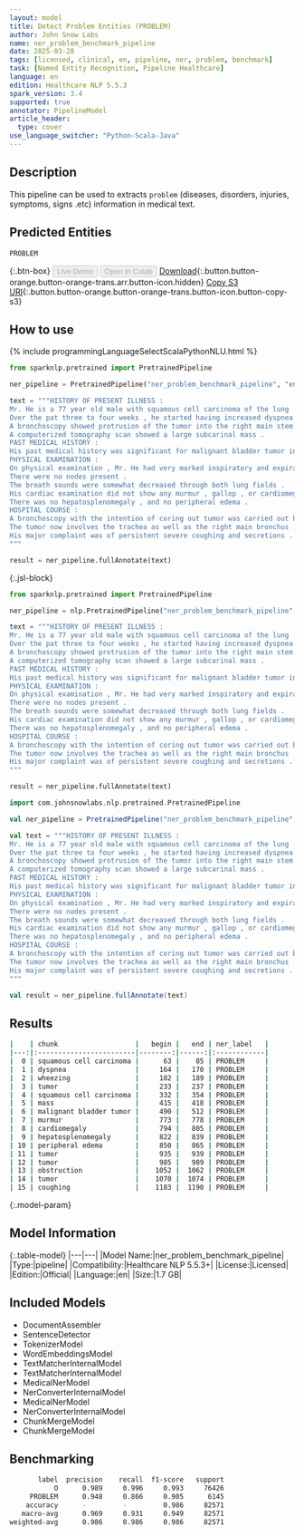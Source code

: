 ```yaml
---
layout: model
title: Detect Problem Entities (PROBLEM)
author: John Snow Labs
name: ner_problem_benchmark_pipeline
date: 2025-03-28
tags: [licensed, clinical, en, pipeline, ner, problem, benchmark]
task: [Named Entity Recognition, Pipeline Healthcare]
language: en
edition: Healthcare NLP 5.5.3
spark_version: 3.4
supported: true
annotator: PipelineModel
article_header:
  type: cover
use_language_switcher: "Python-Scala-Java"
---
```


## Description

This pipeline can be used to extracts `problem` (diseases, disorders, injuries, symptoms, signs .etc) information in medical text.

## Predicted Entities

`PROBLEM`

{:.btn-box}
<button class="button button-orange" disabled>Live Demo</button>
<button class="button button-orange" disabled>Open in Colab</button>
[Download](https://s3.amazonaws.com/auxdata.johnsnowlabs.com/clinical/models/ner_problem_benchmark_pipeline_en_5.5.3_3.4_1743125114956.zip){:.button.button-orange.button-orange-trans.arr.button-icon.hidden}
[Copy S3 URI](s3://auxdata.johnsnowlabs.com/clinical/models/ner_problem_benchmark_pipeline_en_5.5.3_3.4_1743125114956.zip){:.button.button-orange.button-orange-trans.button-icon.button-copy-s3}

## How to use



<div class="tabs-box" markdown="1">
{% include programmingLanguageSelectScalaPythonNLU.html %}

```python
from sparknlp.pretrained import PretrainedPipeline

ner_pipeline = PretrainedPipeline("ner_problem_benchmark_pipeline", "en", "clinical/models")

text = """HISTORY OF PRESENT ILLNESS :
Mr. He is a 77 year old male with squamous cell carcinoma of the lung .
Over the pat three to four weeks , he started having increased dyspnea and noted wheezing .
A bronchoscopy showed protrusion of the tumor into the right main stem bronchus with a positive needle biopsy , washings and brushings for squamous cell carcinoma .
A computerized tomography scan showed a large subcarinal mass .
PAST MEDICAL HISTORY :
His past medical history was significant for malignant bladder tumor in 1991 .
PHYSICAL EXAMINATION :
On physical examination , Mr. He had very marked inspiratory and expiratory stridor .
There were no nodes present .
The breath sounds were somewhat decreased through both lung fields .
His cardiac examination did not show any murmur , gallop , or cardiomegaly .
There was no hepatosplenomegaly , and no peripheral edema .
HOSPITAL COURSE :
A bronchoscopy with the intention of coring out tumor was carried out by Dr. Reg He , but all the tumor was extrinsic to the airway and he was unable to relieve the obstruction .
The tumor now involves the trachea as well as the right main bronchus .
His major complaint was of persistent severe coughing and secretions .
"""

result = ner_pipeline.fullAnnotate(text)
```

{:.jsl-block}
```python
from sparknlp.pretrained import PretrainedPipeline

ner_pipeline = nlp.PretrainedPipeline("ner_problem_benchmark_pipeline", "en", "clinical/models")

text = """HISTORY OF PRESENT ILLNESS :
Mr. He is a 77 year old male with squamous cell carcinoma of the lung .
Over the pat three to four weeks , he started having increased dyspnea and noted wheezing .
A bronchoscopy showed protrusion of the tumor into the right main stem bronchus with a positive needle biopsy , washings and brushings for squamous cell carcinoma .
A computerized tomography scan showed a large subcarinal mass .
PAST MEDICAL HISTORY :
His past medical history was significant for malignant bladder tumor in 1991 .
PHYSICAL EXAMINATION :
On physical examination , Mr. He had very marked inspiratory and expiratory stridor .
There were no nodes present .
The breath sounds were somewhat decreased through both lung fields .
His cardiac examination did not show any murmur , gallop , or cardiomegaly .
There was no hepatosplenomegaly , and no peripheral edema .
HOSPITAL COURSE :
A bronchoscopy with the intention of coring out tumor was carried out by Dr. Reg He , but all the tumor was extrinsic to the airway and he was unable to relieve the obstruction .
The tumor now involves the trachea as well as the right main bronchus .
His major complaint was of persistent severe coughing and secretions .
"""

result = ner_pipeline.fullAnnotate(text)
```

```scala
import com.johnsnowlabs.nlp.pretrained.PretrainedPipeline

val ner_pipeline = PretrainedPipeline("ner_problem_benchmark_pipeline", "en", "clinical/models")

val text = """HISTORY OF PRESENT ILLNESS :
Mr. He is a 77 year old male with squamous cell carcinoma of the lung .
Over the pat three to four weeks , he started having increased dyspnea and noted wheezing .
A bronchoscopy showed protrusion of the tumor into the right main stem bronchus with a positive needle biopsy , washings and brushings for squamous cell carcinoma .
A computerized tomography scan showed a large subcarinal mass .
PAST MEDICAL HISTORY :
His past medical history was significant for malignant bladder tumor in 1991 .
PHYSICAL EXAMINATION :
On physical examination , Mr. He had very marked inspiratory and expiratory stridor .
There were no nodes present .
The breath sounds were somewhat decreased through both lung fields .
His cardiac examination did not show any murmur , gallop , or cardiomegaly .
There was no hepatosplenomegaly , and no peripheral edema .
HOSPITAL COURSE :
A bronchoscopy with the intention of coring out tumor was carried out by Dr. Reg He , but all the tumor was extrinsic to the airway and he was unable to relieve the obstruction .
The tumor now involves the trachea as well as the right main bronchus .
His major complaint was of persistent severe coughing and secretions .
"""

val result = ner_pipeline.fullAnnotate(text)
```
</div>

## Results

```bash
|    | chunk                   |   begin |   end | ner_label   |
|---:|:------------------------|--------:|------:|:------------|
|  0 | squamous cell carcinoma |      63 |    85 | PROBLEM     |
|  1 | dyspnea                 |     164 |   170 | PROBLEM     |
|  2 | wheezing                |     182 |   189 | PROBLEM     |
|  3 | tumor                   |     233 |   237 | PROBLEM     |
|  4 | squamous cell carcinoma |     332 |   354 | PROBLEM     |
|  5 | mass                    |     415 |   418 | PROBLEM     |
|  6 | malignant bladder tumor |     490 |   512 | PROBLEM     |
|  7 | murmur                  |     773 |   778 | PROBLEM     |
|  8 | cardiomegaly            |     794 |   805 | PROBLEM     |
|  9 | hepatosplenomegaly      |     822 |   839 | PROBLEM     |
| 10 | peripheral edema        |     850 |   865 | PROBLEM     |
| 11 | tumor                   |     935 |   939 | PROBLEM     |
| 12 | tumor                   |     985 |   989 | PROBLEM     |
| 13 | obstruction             |    1052 |  1062 | PROBLEM     |
| 14 | tumor                   |    1070 |  1074 | PROBLEM     |
| 15 | coughing                |    1183 |  1190 | PROBLEM     |
```

{:.model-param}
## Model Information

{:.table-model}
|---|---|
|Model Name:|ner_problem_benchmark_pipeline|
|Type:|pipeline|
|Compatibility:|Healthcare NLP 5.5.3+|
|License:|Licensed|
|Edition:|Official|
|Language:|en|
|Size:|1.7 GB|

## Included Models

- DocumentAssembler
- SentenceDetector
- TokenizerModel
- WordEmbeddingsModel
- TextMatcherInternalModel
- TextMatcherInternalModel
- MedicalNerModel
- NerConverterInternalModel
- MedicalNerModel
- NerConverterInternalModel
- ChunkMergeModel
- ChunkMergeModel

## Benchmarking

```bash
       label  precision    recall  f1-score   support
           O      0.989     0.996     0.993     76426
     PROBLEM      0.948     0.866     0.905      6145
    accuracy      -         -         0.986     82571
   macro-avg      0.969     0.931     0.949     82571
weighted-avg      0.986     0.986     0.986     82571
```